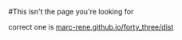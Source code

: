 #This isn't the page you're looking for

correct one is [marc-rene.github.io/forty_three/dist](https://marc-rene.github.io/forty_three/dist)
